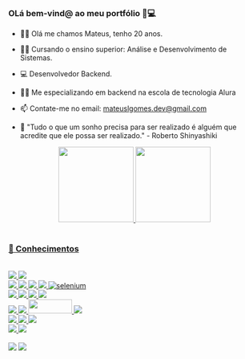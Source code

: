 ### OLá bem-vind@ ao meu portfólio 👋💻

- 🙋‍♂️ Olá me chamos Mateus, tenho 20 anos.
- 👨‍🎓 Cursando o ensino superior: Análise e Desenvolvimento de Sistemas.
- 💻 Desenvolvedor Backend.
- 👨‍💻 Me especializando em backend na escola de tecnologia Alura 
- 📫 Contate-me no email: mateuslgomes.dev@gmail.com

- 🔭 "Tudo o que um sonho precisa para ser realizado é alguém que acredite que ele possa ser realizado." - Roberto Shinyashiki

<div align="center">
  <a href="https://github.com/mateuslgomes">
  <img height="150em" src="https://github-readme-stats.vercel.app/api?username=mateuslgomes&show_icons=true&theme=dark&include_all_commits=true&count_private=true"/>
  <img height="150em" src="https://github-readme-stats.vercel.app/api/top-langs/?username=mateuslgomes&layout=compact&langs_count=7&theme=dark"/>
</div> <br>
  
### 📌 Conhecimentos
<br>
<div style="display: inline_block">
    <img src="https://img.shields.io/badge/Java-ED8B00?style=for-the-badge&logo=java&logoColor=white">
    <img src="https://img.shields.io/badge/Spring-6DB33F?style=for-the-badge&logo=spring&logoColor=white">
    <br>
    <img src="https://img.shields.io/badge/Python-3776AB?style=for-the-badge&logo=python&logoColor=white">
    <img src="https://img.shields.io/badge/Flask-000000?style=for-the-badge&logo=flask&logoColor=white">
    <img src="https://img.shields.io/badge/Django-092E20?style=for-the-badge&logo=django&logoColor=white">
    <img src="https://img.shields.io/badge/Pandas-02569B?style=for-the-badge&logo=pandas&logoColor=white">
    <img alt="selenium" src="https://img.shields.io/badge/selenium-grem?style=for-the-badge&logo=selenium&logoColor=white"><br>
    <img src="https://img.shields.io/badge/JavaScript-F7DF1E?style=for-the-badge&logo=javascript&logoColor=black"> 
        <img src="https://img.shields.io/badge/React-20232A?style=for-the-badge&logo=react&logoColor=61DAFB" />
    <img src="	https://img.shields.io/badge/HTML5-E34F26?style=for-the-badge&logo=html5&logoColor=white" />
    <img src="https://img.shields.io/badge/CSS3-1572B6?style=for-the-badge&logo=css3&logoColor=whitez" />
    <br>
    <img src="https://img.shields.io/badge/PostgreSQL-316192?style=for-the-badge&logo=postgresql&logoColor=white" />
    <img src="https://img.shields.io/badge/MySQL-005C84?style=for-the-badge&logo=mysql&logoColor=white">    
    <img height="28" width="87" src="https://img.shields.io/badge/rabbitmq-%23FF6600.svg?&
    style=for-the-badge&logo=rabbitmq&logoColor=white"/> 
    <img src="https://img.shields.io/badge/Hibernate-59666C?style=for-the-badge&logo=Hibernate&logoColor=white/"><br>
    <img src="https://img.shields.io/badge/IntelliJ_IDEA-000000.svg?style=for-the-badge&logo=intellij-idea&logoColor=white"/>
    <img src="https://img.shields.io/badge/VSCode-0078D4?style=for-the-badge&logo=visual%20studio%20code&logoColor=white">      
    <img src="https://img.shields.io/badge/Eclipse-2C2255?style=for-the-badge&logo=eclipse&logoColor=white"><br>
    <img src="https://img.shields.io/badge/Linux-FCC624?style=for-the-badge&logo=linux&logoColor=black" />
    <img src="https://img.shields.io/badge/Windows-0078D6?style=for-the-badge&logo=windows&logoColor=white">   
</div>
    <br>
<div> 
  <a href="https://www.linkedin.com/in/mateus-lopes-gomes-54514722b/" target="_blank"><img src="https://img.shields.io/badge/-LinkedIn-%230077B5?style=for-the-badge&logo=linkedin&logoColor=white" target="_blank"></a> 
    <a href = "mailto:mateuslgomes.dev@gmail.com"><img src="https://img.shields.io/badge/Gmail-D14836?style=for-the-badge&logo=gmail&logoColor=white" target="_blank">
    </a>
</div>

 